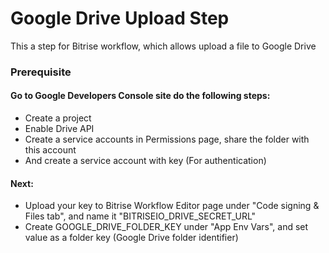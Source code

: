 # Google Drive Upload Step #

This a step for Bitrise workflow, which allows upload a file to Google Drive

### Prerequisite ###

#### Go to Google Developers Console site do the following steps:
* Create a project
* Enable Drive API
* Create a service accounts in Permissions page, share the folder with this account
* And create a service account with key (For authentication)

#### Next:
* Upload your key to Bitrise Workflow Editor page under "Code signing & Files tab", and name it "BITRISEIO_DRIVE_SECRET_URL"
* Create GOOGLE_DRIVE_FOLDER_KEY under "App Env Vars", and set value as a folder key (Google Drive folder identifier)
